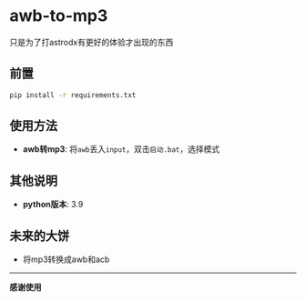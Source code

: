 # awb-to-mp3

只是为了打astrodx有更好的体验才出现的东西

## 前置

```bash
pip install -r requirements.txt
```

## 使用方法

- **awb转mp3**: 将`awb`丢入`input`，双击`启动.bat`，选择模式

## 其他说明
- **python版本**: 3.9

## 未来的大饼

- 将mp3转换成awb和acb

---

**感谢使用**
